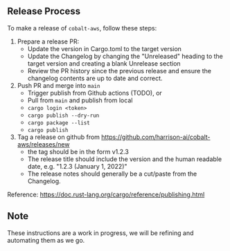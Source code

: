 ## Release Process

To make a release of `cobalt-aws`, follow these steps:

1. Prepare a release PR:
   -  Update the version in Cargo.toml to the target version
   -  Update the Changelog by changing the "Unreleased" heading to the target version and creating a blank Unrelease section
   -  Review the PR history since the previous release and ensure the changelog contents are up to date and correct.
3. Push PR and merge into `main`
   - Trigger publish from Github actions (TODO), or
   - Pull from `main` and publish from local
   - `cargo login <token>`
   - `cargo publish --dry-run`
   - `cargo package --list`
   - `cargo publish`
5. Tag a release on github from https://github.com/harrison-ai/cobalt-aws/releases/new
   - the tag should be in the form v1.2.3
   - The release title should include the version and the human readable date, e.g. "1.2.3 (January 1, 2022)"
   - The release notes should generally be a cut/paste from the Changelog.

Reference: https://doc.rust-lang.org/cargo/reference/publishing.html

## Note

These instructions are a work in progress, we will be refining and automating them as we go.
